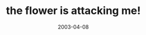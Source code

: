 ---
layout: base.njk
title : 'the flower is attacking me!' 
view_title : 'the flower is attacking me!' 
year : '2003' 
date : '2003-04-08' 
img_file : '/drawing/theflowerisattackingme.png' 
html_file : 'theflowerisattackingme' 
next_html : 'itisodd.html' 
year_order : '65' 
permalink : "title/{{html_file}}.html"
---